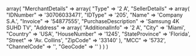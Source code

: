 array(
    "MerchantDetails" => array(
        "Type" => '2 A',
        "SellerDetails" => array(
            "IDNumber" => '30706033471',
            "IDType" => '205',
            "Name" => 'Company S.A.',
            "Invoice" => '54877555',
            "PurchaseDescription" => 'Samsung 4K SUHD TV',
            "Address" => array(
                "AdditionalInfo" => '2 A',
                "City" => 'Miami',
                "Country" => 'USA',
                "HouseNumber" => '1245',
                "StateProvince" => 'Florida',
                "Street" => 'Av. Collins',
                "ZipCode" => '33140'
            ),
            "MCC" => '5732',
            "ChannelCode" => '',
            "GeoCode" => ''
        )
    )
)